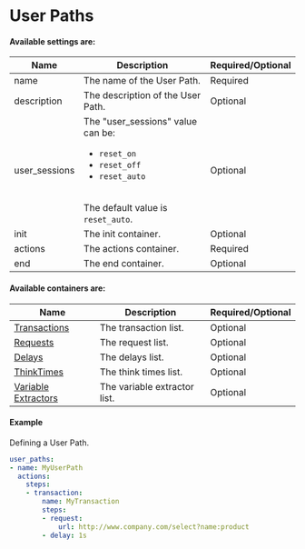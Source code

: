 # User Paths

#### Available settings are:

| Name        | Description                                                  | Required/Optional |
| ----------- | ------------------------------------------------------------ | ----------------- |
| name        | The name of the User Path.                                   | Required          |
| description | The description of the User Path.                            | Optional          |
| user_sessions  | The "user_sessions" value can be: <ul><li>`reset_on`</li><li>`reset_off`</li><li>`reset_auto`</li></ul></br>The default value is `reset_auto`. | Optional |
| init         | The init container.                                         | Optional          |
| actions      | The actions container.                                      | Required          |
| end          | The end container.                                          | Optional          |

#### Available containers are:

| Name        | Description                                                  | Required/Optional |
| ----------- | ------------------------------------------------------------ | ----------------- |
| [Transactions](transaction.md)| The transaction list.                      | Optional          |
| [Requests](request.md)        | The request list.                          | Optional          |
| [Delays](delay.md)            | The delays list.                           | Optional          |
| [ThinkTimes](think_time.md)   | The think times list.                      | Optional          |
| [Variable Extractors](variable-extractor.md)    | The variable extractor list.  | Optional          |

#### Example
Defining a User Path.
```yaml
user_paths:
- name: MyUserPath
  actions:
    steps:
    - transaction:
        name: MyTransaction
        steps:
        - request:
            url: http://www.company.com/select?name:product
        - delay: 1s
```